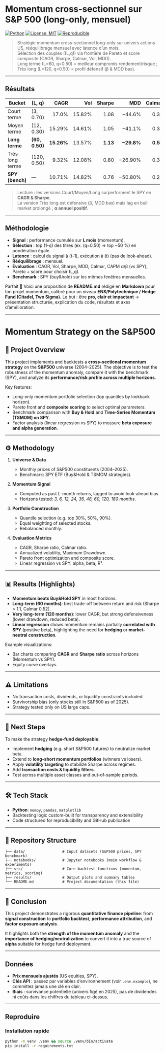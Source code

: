 # Momentum cross-sectionnel sur S&P 500 (long-only, mensuel)

[![Python](https://img.shields.io/badge/Python-3.11+-blue)]()
[![License: MIT](https://img.shields.io/badge/License-MIT-green.svg)]()
[![Reproducible](https://img.shields.io/badge/Reproducible-Yes-success)]()

> Stratégie momentum cross-sectionnel long-only sur univers actions US, rééquilibrage mensuel avec latence d’un mois.  
> Sélection des couples \((L,q)\) via frontière de Pareto et score composite (CAGR, Sharpe, Calmar, Vol, MDD).  
> Long terme (L=60, q=0.50) = meilleur compromis rendement/risque ; Très long (L=120, q=0.50) = profil défensif (β & MDD bas).

---

## Résultats

| Bucket | (L, q) | CAGR | Vol | Sharpe | MDD | Calmar | AlphaAnn | Beta |
|---|---|---:|---:|---:|---:|---:|---:|---:|
| Court terme | (3, 0.70) | 17.0% | 15.82% | 1.08 | −44.6% | 0.38 | +6.6% | 0.94 |
| Moyen terme | (12, 0.30) | 15.29% | 14.61%| 1.05 | −41.1% | 0.37 | +4.9% | 0.94 |
| **Long terme** | **(60, 0.50)** | **15.26%** | 13.57% | **1.13** | **−29.8%** | **0.52** | **+9.7%** | **0.75** |
| Très long terme | (120, 0.50) | 9.32% | 12.08% | 0.80 | −26.90% | 0.35 | +3.3% | 0.57 |
| **SPY (bench)** | — | 10.71% | 14.82% | 0.76 | −50.80% | 0.21 | n/a | 1.00 |

> Lecture : les versions Court/Moyen/Long surperforment le SPY en **CAGR & Sharpe**.  
> La version Très long est défensive (β, MDD bas) mais lag en bull market prolongé ; **α annuel positif**.

---

## Méthodologie
- **Signal** : performance cumulée sur **L mois** (momentum).   
- **Sélection** : top \(1-q\) des titres (ex. \(q=0.50\) ⇒ top ~50 %) en pondération égale.  
- **Latence** : calcul du signal à \(t-1\), exécution à \(t\) (pas de look-ahead).  
- **Rééquilibrage** : mensuel.  
- **Évaluation** : CAGR, Vol, Sharpe, MDD, Calmar, CAPM α/β (vs SPY), Pareto + score pour choisir (L,q).  
- **Benchmark** : SPY (buy&hold) sur les mêmes fenêtres mensuelles.

Parfait 🚀
Voici une proposition de **README.md** rédigé en **Markdown** pour ton projet momentum, calibré pour un niveau **ENS/Polytechnique / Hedge Fund (Citadel, Two Sigma)**.
Le but : être **pro, clair et impactant** → présentation structurée, explication du code, résultats et axes d’amélioration.

---

# Momentum Strategy on the S&P500

## 📌 Project Overview

This project implements and backtests a **cross-sectional momentum strategy** on the **S&P500** universe (2004–2025).
The objective is to test the robustness of the momentum anomaly, compare it with the benchmark (SPY), and analyze its **performance/risk profile across multiple horizons**.

Key features:

* Long-only momentum portfolio selection (top quantiles by lookback horizon).
* Pareto front and **composite scoring** to select optimal parameters.
* Benchmark comparison with **Buy & Hold** and **Time-Series Momentum (TSMOM) on SPY**.
* Factor analysis (linear regression vs SPY) to measure **beta exposure and alpha generation**.

---

## ⚙️ Methodology

1. **Universe & Data**

   * Monthly prices of S&P500 constituents (2004–2025).
   * Benchmark: SPY ETF (Buy&Hold & TSMOM strategies).

2. **Momentum Signal**

   * Computed as past *L*-month returns, lagged to avoid look-ahead bias.
   * Horizons tested: *3, 6, 12, 24, 36, 48, 60, 120, 180 months*.

3. **Portfolio Construction**

   * Quantile selection (e.g. top 30%, 50%, 90%).
   * Equal weighting of selected stocks.
   * Rebalanced monthly.

4. **Evaluation Metrics**

   * CAGR, Sharpe ratio, Calmar ratio.
   * Annualized volatility, Maximum Drawdown.
   * Pareto front optimization and composite score.
   * Linear regression vs SPY: alpha, beta, R².

---

## 📊 Results (Highlights)

* **Momentum beats Buy&Hold SPY** in most horizons.
* **Long-term (60 months)**: best trade-off between return and risk (Sharpe > 1.1, Calmar 0.52).
* **Very long-term (120 months)**: lower CAGR, but strong defensiveness (lower drawdown, reduced beta).
* **Linear regression** shows momentum remains partially **correlated with SPY** (positive beta), highlighting the need for **hedging** or **market-neutral construction**.

Example visualizations:

* Bar charts comparing **CAGR** and **Sharpe ratio** across horizons (Momentum vs SPY).
* Equity curve overlays.

---

## ⚠️ Limitations

* No transaction costs, dividends, or liquidity constraints included.
* Survivorship bias (only stocks still in S&P500 as of 2025).
* Strategy tested only on US large caps.

---

## 🚀 Next Steps

To make the strategy **hedge-fund deployable**:

* Implement **hedging** (e.g. short S&P500 futures) to neutralize market beta.
* Extend to **long-short momentum portfolios** (winners vs losers).
* Apply **volatility targeting** to stabilize Sharpe across regimes.
* Add **transaction costs & liquidity filters**.
* Test across multiple asset classes and out-of-sample periods.

---

## 🛠️ Tech Stack

* **Python**: `numpy`, `pandas`, `matplotlib`
* Backtesting logic custom-built for transparency and extensibility
* Code structured for reproducibility and GitHub publication

---

## 📂 Repository Structure

```
├── data/                 # Input datasets (S&P500 prices, SPY benchmark)
├── notebooks/            # Jupyter notebooks (main workflow & experiments)
├── src/                  # Core backtest functions (momentum, metrics, scoring)
├── results/              # Output plots and summary tables
└── README.md             # Project documentation (this file)
```

---

## 📝 Conclusion

This project demonstrates a rigorous **quantitative finance pipeline**:
from **signal construction** to **portfolio backtest**, **performance attribution**, and **factor exposure analysis**.

It highlights both the **strength of the momentum anomaly** and the **importance of hedging/neutralization** to convert it into a true source of **alpha** suitable for hedge fund deployment.

---

## Données
- **Prix mensuels ajustés** (US equities, SPY).  
- **Clés API** : passez par variables d’environnement (voir `.env.example`), ne committez jamais une clé en clair.  
- **Biais** : survivance potentielle (univers figé en 2025), pas de dividendes ni coûts dans les chiffres du tableau ci-dessus.

---

## Reproduire

### Installation rapide
```bash
python -m venv .venv && source .venv/bin/activate
pip install -r requirements.txt
